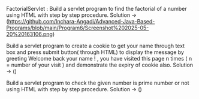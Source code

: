FactorialServlet : Build a servlet program to find the factorial of a number using HTML with step by step
procedure.
Solution -> (https://github.com/Inchara-Angadi/Advanced-Java-Based-Programs/blob/main/Program6/Screenshot%202025-05-20%20163106.png)


Build a servlet program to create a cookie to get your name through text box and press submit
button( through HTML) to display the message by greeting Welcome back your name ! , you have
visited this page n times ( n = number of your visit ) and demonstrate the expiry of cookie also.
Solution -> ()


Build a servlet program to check the given number is prime number or not using HTML with step
by step procedure.
Solution -> ()
